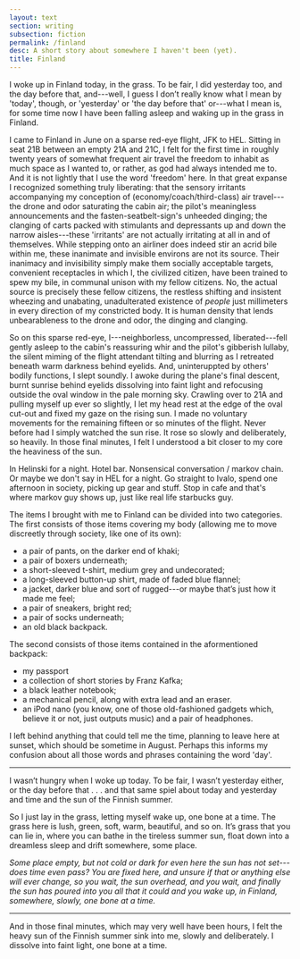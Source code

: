 ```yaml
---
layout: text
section: writing
subsection: fiction
permalink: /finland
desc: A short story about somewhere I haven't been (yet).
title: Finland
---
```


I woke up in Finland today, in the grass. To be fair, I did yesterday too, and the day before that, and---well, I guess I don’t really know what I mean by 'today', though, or 'yesterday' or 'the day before that' or---what I mean is, for some time now I have been falling asleep and waking up in the grass in Finland.

I came to Finland in June on a sparse red-eye flight, JFK to HEL. Sitting in seat 21B between an empty 21A and 21C, I felt for the first time in roughly twenty years of somewhat frequent air travel the freedom to inhabit as much space as I wanted to, or rather, as god had always intended me to. And it is not lightly that I use the word 'freedom' here. In that great expanse I recognized something truly liberating: that the sensory irritants accompanying my conception of (economy/coach/third-class) air travel---the drone and odor saturating the cabin air; the pilot's meaningless announcements and the fasten-seatbelt-sign's unheeded dinging; the clanging of carts packed with stimulants and depressants up and down the narrow aisles---these 'irritants' are not actually irritating at all in and of themselves. While stepping onto an airliner does indeed stir an acrid bile within me, these inanimate and invisible environs are not its source. Their inanimacy and invisibility simply make them socially acceptable targets, convenient receptacles in which I, the civilized citizen, have been trained to spew my bile, in communal unison with my fellow citizens. No, the actual source is precisely these fellow citizens, the restless shifting and insistent wheezing and unabating, unadulterated existence of *people* just millimeters in every direction of my constricted body. It is human density that lends unbearableness to the drone and odor, the dinging and clanging.

So on this sparse red-eye, I---neighborless, uncompressed, liberated---fell gently asleep to the cabin's reassuring whir and the pilot's gibberish lullaby, the silent miming of the flight attendant tilting and blurring as I retreated beneath warm darkness behind eyelids. And, uninteruppted by others' bodily functions, I slept soundly. I awoke during the plane's final descent, burnt sunrise behind eyelids dissolving into faint light and refocusing outside the oval window in the pale morning sky. Crawling over to 21A and pulling myself up ever so slightly, I let my head rest at the edge of the oval cut-out and fixed my gaze on the rising sun. I made no voluntary movements for the remaining fifteen or so minutes of the flight. Never before had I simply watched the sun rise. It rose so slowly and deliberately, so heavily. In those final minutes, I felt I understood a bit closer to my core the heaviness of the sun.

In Helinski for a night. Hotel bar. Nonsensical conversation / markov chain. Or maybe we don't say in HEL for a night. Go straight to Ivalo, spend one afternoon in society, picking up gear and stuff. Stop in cafe and that's where markov guy shows up, just like real life starbucks guy.

The items I brought with me to Finland can be divided into two categories. The first consists of those items covering my body (allowing me to move discreetly through society, like one of its own):

- a pair of pants, on the darker end of khaki;
- a pair of boxers underneath;
- a short-sleeved t-shirt, medium grey and undecorated;
- a long-sleeved button-up shirt, made of faded blue flannel;
- a jacket, darker blue and sort of rugged---or maybe that’s just how it made me feel;
- a pair of sneakers, bright red;
- a pair of socks underneath;
- an old black backpack.

The second consists of those items contained in the aformentioned backpack:

- my passport
- a collection of short stories by Franz Kafka;
- a black leather notebook;
- a mechanical pencil, along with extra lead and an eraser.
- an iPod nano (you know, one of those old-fashioned gadgets which, believe it or not, just outputs music) and a pair of headphones.

I left behind anything that could tell me the time, planning to leave here at sunset, which should be sometime in August. Perhaps this informs my confusion about all those words and phrases containing the word 'day'.

* * *

I wasn’t hungry when I woke up today. To be fair, I wasn’t yesterday either, or the day before that . . . and that same spiel about today and yesterday and time and the sun of the Finnish summer.

So I just lay in the grass, letting myself wake up, one bone at a time. The grass here is lush, green, soft, warm, beautiful, and so on. It’s grass that you can lie in, where you can bathe in the tireless summer sun, float down into a dreamless sleep and drift somewhere, some place.

*Some place empty, but not cold or dark for even here the sun has not set---does time even pass? You are fixed here, and unsure if that or anything else will ever change, so you wait, the sun overhead, and you wait, and finally the sun has poured into you all that it could and you wake up, in Finland, somewhere, slowly, one bone at a time.*

* * *

And in those final minutes, which may very well have been hours, I felt the heavy sun of the Finnish summer sink into me, slowly and deliberately. I dissolve into faint light, one bone at a time.
